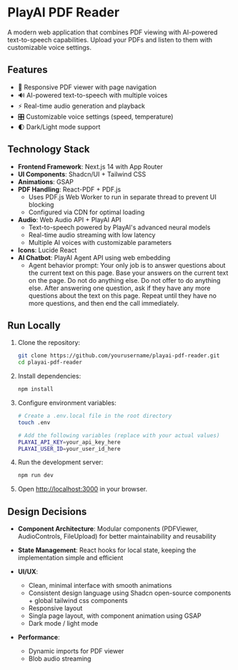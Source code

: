 # PlayAI PDF Reader

A modern web application that combines PDF viewing with AI-powered text-to-speech capabilities. Upload your PDFs and listen to them with customizable voice settings.

## Features

- 📱 Responsive PDF viewer with page navigation
- 🔊 AI-powered text-to-speech with multiple voices
- ⚡ Real-time audio generation and playback
- 🎛️ Customizable voice settings (speed, temperature)
- 🌓 Dark/Light mode support

## Technology Stack

- **Frontend Framework**: Next.js 14 with App Router
- **UI Components**: Shadcn/UI + Tailwind CSS
- **Animations**: GSAP
- **PDF Handling**: React-PDF + PDF.js
  - Uses PDF.js Web Worker to run in separate thread to prevent UI blocking
  - Configured via CDN for optimal loading
- **Audio**: Web Audio API + PlayAI API
  - Text-to-speech powered by PlayAI's advanced neural models
  - Real-time audio streaming with low latency
  - Multiple AI voices with customizable parameters
- **Icons**: Lucide React
- **AI Chatbot**: PlayAI Agent API using web embedding
  - Agent behavior prompt: Your only job is to answer questions about the current text on this page. Base your answers on the current text on the page. Do not do anything else. Do not offer to do anything else. After answering one question, ask if they have any more questions about the text on this page. Repeat until they have no more questions, and then end the call immediately.

## Run Locally

1. Clone the repository:
   ```bash
   git clone https://github.com/yourusername/playai-pdf-reader.git
   cd playai-pdf-reader
   ```

2. Install dependencies:
   ```bash
   npm install
   ```

3. Configure environment variables:
   ```bash
   # Create a .env.local file in the root directory
   touch .env

   # Add the following variables (replace with your actual values)
   PLAYAI_API_KEY=your_api_key_here
   PLAYAI_USER_ID=your_user_id_here
   ```

4. Run the development server:
   ```bash
   npm run dev
   ```

5. Open [http://localhost:3000](http://localhost:3000) in your browser.

## Design Decisions

- **Component Architecture**: Modular components (PDFViewer, AudioControls, FileUpload) for better maintainability and reusability
- **State Management**: React hooks for local state, keeping the implementation simple and efficient
- **UI/UX**: 
  - Clean, minimal interface with smooth animations
  - Consistent design language using Shadcn open-source components + global tailwind css components
  - Responsive layout
  - Singla page layout, with component animation using GSAP
  - Dark mode / light mode

- **Performance**: 
  - Dynamic imports for PDF viewer
  - Blob audio streaming
